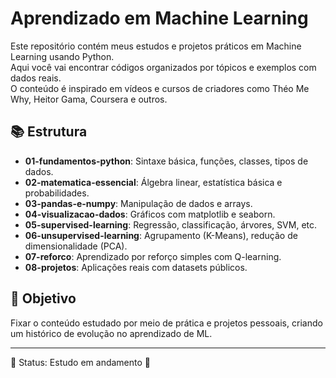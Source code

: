 # Aprendizado em Machine Learning

Este repositório contém meus estudos e projetos práticos em Machine Learning usando Python.  
Aqui você vai encontrar códigos organizados por tópicos e exemplos com dados reais.  
O conteúdo é inspirado em vídeos e cursos de criadores como Théo Me Why, Heitor Gama, Coursera e outros.

## 📚 Estrutura

- **01-fundamentos-python**: Sintaxe básica, funções, classes, tipos de dados.
- **02-matematica-essencial**: Álgebra linear, estatística básica e probabilidades.
- **03-pandas-e-numpy**: Manipulação de dados e arrays.
- **04-visualizacao-dados**: Gráficos com matplotlib e seaborn.
- **05-supervised-learning**: Regressão, classificação, árvores, SVM, etc.
- **06-unsupervised-learning**: Agrupamento (K-Means), redução de dimensionalidade (PCA).
- **07-reforco**: Aprendizado por reforço simples com Q-learning.
- **08-projetos**: Aplicações reais com datasets públicos.

## 🚀 Objetivo

Fixar o conteúdo estudado por meio de prática e projetos pessoais, criando um histórico de evolução no aprendizado de ML.

---

📌 Status: Estudo em andamento 🚧